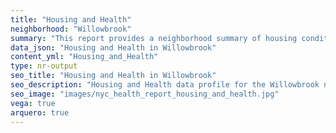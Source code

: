 ```yaml
---
title: "Housing and Health"
neighborhood: "Willowbrook"
summary: "This report provides a neighborhood summary of housing conditions and related health outcomes. It also describes population characteristics that can increase vulnerability to housing hazards."
data_json: "Housing and Health in Willowbrook"
content_yml: "Housing_and_Health"
type: nr-output
seo_title: "Housing and Health in Willowbrook"
seo_description: "Housing and Health data profile for the Willowbrook neighborhood of NYC."
seo_image: "images/nyc_health_report_housing_and_health.jpg"
vega: true
arquero: true
---
```


